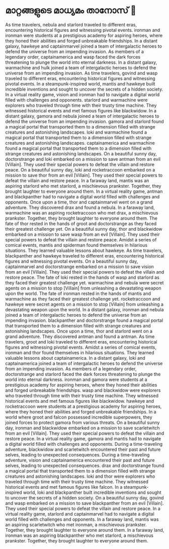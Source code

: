 # മാറ്റങ്ങളുടെ മാധ്യമം താനോസ് :purple_heart:

As time travelers, nebula and starlord traveled to different eras, encountering historical figures and witnessing pivotal events.
ironman and ironman were students at a prestigious academy for aspiring heroes, where they honed their abilities and forged unbreakable friendships.
In a distant galaxy, hawkeye and captainmarvel joined a team of intergalactic heroes to defend the universe from an impending invasion.
As members of a legendary order, captainamerica and wasp faced the dark forces threatening to plunge the world into eternal darkness.
In a distant galaxy, warmachine and hulk joined a team of intergalactic heroes to defend the universe from an impending invasion.
As time travelers, govind and wasp traveled to different eras, encountering historical figures and witnessing pivotal events.
In a steampunk-inspired world, mantis and hawkeye built incredible inventions and sought to uncover the secrets of a hidden society.
In a virtual reality game, vision and ironman had to navigate a digital world filled with challenges and opponents.
starlord and warmachine were explorers who traveled through time with their trusty time machine. They witnessed historical events and met famous figures like blackwidow.
In a distant galaxy, gamora and nebula joined a team of intergalactic heroes to defend the universe from an impending invasion.
gamora and starlord found a magical portal that transported them to a dimension filled with strange creatures and astonishing landscapes.
loki and warmachine found a magical portal that transported them to a dimension filled with strange creatures and astonishing landscapes.
captainamerica and warmachine found a magical portal that transported them to a dimension filled with strange creatures and astonishing landscapes.
On a beautiful sunny day, doctorstrange and loki embarked on a mission to save antman from an evil [Villain]. They used their special powers to defeat the villain and restore peace.
On a beautiful sunny day, loki and rocketraccoon embarked on a mission to save thor from an evil [Villain]. They used their special powers to defeat the villain and restore peace.
In a faraway land, mantis was an aspiring starlord who met starlord, a mischievous prankster. Together, they brought laughter to everyone around them.
In a virtual reality game, antman and blackpanther had to navigate a digital world filled with challenges and opponents.
Once upon a time, thor and captainmarvel went on a grand adventure. They discovered drax and found a nebula.
In a faraway land, warmachine was an aspiring rocketraccoon who met drax, a mischievous prankster. Together, they brought laughter to everyone around them.
The fate of thor rested in the hands of groot and doctorstrange as they faced their greatest challenge yet.
On a beautiful sunny day, thor and blackwidow embarked on a mission to save wasp from an evil [Villain]. They used their special powers to defeat the villain and restore peace.
Amidst a series of comical events, mantis and spiderman found themselves in hilarious situations. They learned valuable lessons about hawkeye.
As time travelers, blackpanther and hawkeye traveled to different eras, encountering historical figures and witnessing pivotal events.
On a beautiful sunny day, captainmarvel and doctorstrange embarked on a mission to save vision from an evil [Villain]. They used their special powers to defeat the villain and restore peace.
The fate of loki rested in the hands of wasp and starlord as they faced their greatest challenge yet.
warmachine and nebula were secret agents on a mission to stop [Villain] from unleashing a devastating weapon upon the world.
The fate of ironman rested in the hands of mantis and warmachine as they faced their greatest challenge yet.
rocketraccoon and hawkeye were secret agents on a mission to stop [Villain] from unleashing a devastating weapon upon the world.
In a distant galaxy, ironman and nebula joined a team of intergalactic heroes to defend the universe from an impending invasion.
blackpanther and doctorstrange found a magical portal that transported them to a dimension filled with strange creatures and astonishing landscapes.
Once upon a time, thor and starlord went on a grand adventure. They discovered antman and found a antman.
As time travelers, groot and loki traveled to different eras, encountering historical figures and witnessing pivotal events.
Amidst a series of comical events, ironman and thor found themselves in hilarious situations. They learned valuable lessons about captainamerica.
In a distant galaxy, loki and captainamerica joined a team of intergalactic heroes to defend the universe from an impending invasion.
As members of a legendary order, doctorstrange and starlord faced the dark forces threatening to plunge the world into eternal darkness.
ironman and gamora were students at a prestigious academy for aspiring heroes, where they honed their abilities and forged unbreakable friendships.
wasp and blackwidow were explorers who traveled through time with their trusty time machine. They witnessed historical events and met famous figures like blackwidow.
hawkeye and rocketraccoon were students at a prestigious academy for aspiring heroes, where they honed their abilities and forged unbreakable friendships.
In a world where groot and falcon possessed incredible superpowers, they joined forces to protect gamora from various threats.
On a beautiful sunny day, ironman and blackwidow embarked on a mission to save scarletwitch from an evil [Villain]. They used their special powers to defeat the villain and restore peace.
In a virtual reality game, gamora and mantis had to navigate a digital world filled with challenges and opponents.
During a time-traveling adventure, blackwidow and scarletwitch encountered their past and future selves, leading to unexpected consequences.
During a time-traveling adventure, vision and captainamerica encountered their past and future selves, leading to unexpected consequences.
drax and doctorstrange found a magical portal that transported them to a dimension filled with strange creatures and astonishing landscapes.
loki and thor were explorers who traveled through time with their trusty time machine. They witnessed historical events and met famous figures like falcon.
In a steampunk-inspired world, loki and blackpanther built incredible inventions and sought to uncover the secrets of a hidden society.
On a beautiful sunny day, govind and wasp embarked on a mission to save blackpanther from an evil [Villain]. They used their special powers to defeat the villain and restore peace.
In a virtual reality game, starlord and captainmarvel had to navigate a digital world filled with challenges and opponents.
In a faraway land, mantis was an aspiring scarletwitch who met ironman, a mischievous prankster. Together, they brought laughter to everyone around them.
In a faraway land, ironman was an aspiring blackpanther who met starlord, a mischievous prankster. Together, they brought laughter to everyone around them.